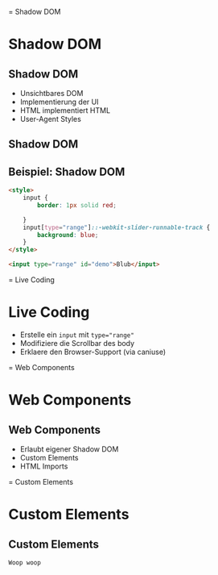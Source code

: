 
= Shadow DOM

# Shadow DOM

## Shadow DOM

- Unsichtbares DOM
- Implementierung der UI
- HTML implementiert HTML
- User-Agent Styles

## Shadow DOM

## Beispiel: Shadow DOM

```html
<style>
	input {
		border: 1px solid red;

	}
	input[type="range"]::-webkit-slider-runnable-track {
		background: blue;
	}
</style>

<input type="range" id="demo">Blub</input>
```


= Live Coding

# Live Coding

- Erstelle ein `input` mit `type="range"`
- Modifiziere die Scrollbar des body
- Erklaere den Browser-Support (via caniuse)


= Web Components

# Web Components

## Web Components

- Erlaubt eigener Shadow DOM
- Custom Elements
- HTML Imports

= Custom Elements

# Custom Elements

## Custom Elements

```html
Woop woop
``` 

